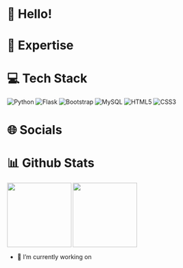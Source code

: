 # 👋 Hello!


# 🚀 Expertise


# 💻 Tech Stack
![Python](https://img.shields.io/badge/python-3670A0?style=for-the-badge&logo=python&logoColor=ffdd54) 
![Flask](https://img.shields.io/badge/flask-%23000.svg?style=for-the-badge&logo=flask&logoColor=white) 
![Bootstrap](https://img.shields.io/badge/bootstrap-%238511FA.svg?style=for-the-badge&logo=bootstrap&logoColor=white)
![MySQL](https://img.shields.io/badge/mysql-%2300f.svg?style=for-the-badge&logo=mysql&logoColor=white) 
![HTML5](https://img.shields.io/badge/html5-%23E34F26.svg?style=for-the-badge&logo=html5&logoColor=white) 
![CSS3](https://img.shields.io/badge/css3-%231572B6.svg?style=for-the-badge&logo=css3&logoColor=white)

# 🌐 Socials


# 📊 Github Stats
<a href="https://github.com/felipern09/github-readme-stats">
  <img height=150 align="left" src="https://github-readme-stats.vercel.app/api?username=felipern09&show_icons=true&theme=dark&show_icons=true&rank_icon=github" />
</a>
<a href="https://github.com/felipern09/convoychat">
  <img height=150 align="end" src="https://github-readme-stats.vercel.app/api/top-langs/?username=felipern09&layout=compact&theme=dark&langs_count=8&card_width=120" />
</a>

- 🔭 I’m currently working on

